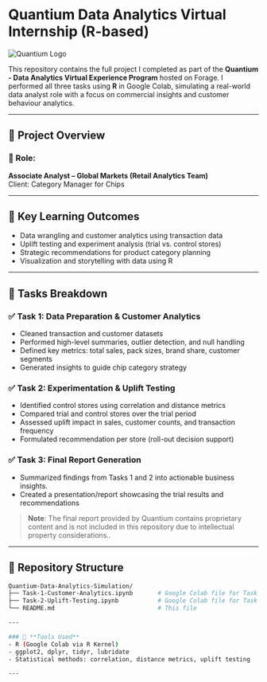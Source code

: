 # Quantium Data Analytics Virtual Internship (R-based)

![Quantium Logo](https://forage-uploads-prod.s3.amazonaws.com/placement-images/quantium-quantium.png)

This repository contains the full project I completed as part of the **Quantium - Data Analytics Virtual Experience Program** hosted on Forage. I performed all three tasks using **R** in Google Colab, simulating a real-world data analyst role with a focus on commercial insights and customer behaviour analytics.

---

## 📌 Project Overview

### 🏢 Role:
**Associate Analyst – Global Markets (Retail Analytics Team)**  
Client: Category Manager for Chips

---

## 🧠 Key Learning Outcomes

- Data wrangling and customer analytics using transaction data
- Uplift testing and experiment analysis (trial vs. control stores)
- Strategic recommendations for product category planning
- Visualization and storytelling with data using R

---

## 📂 Tasks Breakdown

### ✅ **Task 1: Data Preparation & Customer Analytics**
- Cleaned transaction and customer datasets
- Performed high-level summaries, outlier detection, and null handling
- Defined key metrics: total sales, pack sizes, brand share, customer segments
- Generated insights to guide chip category strategy

### ✅ **Task 2: Experimentation & Uplift Testing**
- Identified control stores using correlation and distance metrics
- Compared trial and control stores over the trial period
- Assessed uplift impact in sales, customer counts, and transaction frequency
- Formulated recommendation per store (roll-out decision support)


### ✅ **Task 3: Final Report Generation**
- Summarized findings from Tasks 1 and 2 into actionable business insights.
- Created a presentation/report showcasing the trial results and recommendations

> **Note**: The final report provided by Quantium contains proprietary content and is not included in this repository due to intellectual property considerations..

---

## 📁 Repository Structure

```bash
Quantium-Data-Analytics-Simulation/
├── Task-1-Customer-Analytics.ipynb       # Google Colab file for Task 1
├── Task-2-Uplift-Testing.ipynb           # Google Colab file for Task 2
└── README.md                             # This file

---

### 🔧 **Tools Used**
- R (Google Colab via R Kernel)
- ggplot2, dplyr, tidyr, lubridate
- Statistical methods: correlation, distance metrics, uplift testing

---









